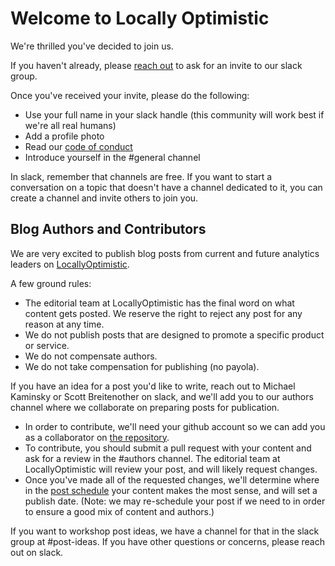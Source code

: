 # Welcome to Locally Optimistic

We're thrilled you've decided to join us.

If you haven't already, please [reach out](kaminsky.michael@gmail.com) to ask for an invite to our slack group. 

Once you've received your invite, please do the following:
* Use your full name in your slack handle (this community will work best if we're all real humans)
* Add a profile photo
* Read our [code of conduct](./code_of_conduct.md)
* Introduce yourself in the #general channel

In slack, remember that channels are free. If you want to start a conversation on a topic that doesn't have a channel dedicated to it, you can create a channel and invite others to join you.

## Blog Authors and Contributors

We are very excited to publish blog posts from current and future analytics leaders on [LocallyOptimistic](www.locallyoptimistic.com).

A few ground rules:
* The editorial team at LocallyOptimistic has the final word on what content gets posted. We reserve the right to reject any post for any reason at any time.
* We do not publish posts that are designed to promote a specific product or service.
* We do not compensate authors.
* We do not take compensation for publishing (no payola).

If you have an idea for a post you'd like to write, reach out to Michael Kaminsky or Scott Breitenother on slack, and we'll add you to our authors channel where we collaborate on preparing posts for publication. 

* In order to contribute, we'll need your github account so we can add you as a collaborator on [the repository](https://github.com/locallyoptimistic/LocallyOptimistic).
* To contribute, you should submit a pull request with your content and ask for a review in the #authors channel. The editorial team at LocallyOptimistic will review your post, and will likely request changes. 
* Once you've made all of the requested changes, we'll determine where in the [post schedule](https://github.com/locallyoptimistic/LocallyOptimistic/wiki/Schedule) your content makes the most sense, and will set a publish date. (Note: we may re-schedule your post if we need to in order to ensure a good mix of content and authors.)

If you want to workshop post ideas, we have a channel for that in the slack group at #post-ideas. If you have other questions or concerns, please reach out on slack.
